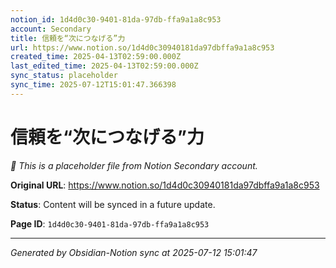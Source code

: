 ```yaml
---
notion_id: 1d4d0c30-9401-81da-97db-ffa9a1a8c953
account: Secondary
title: 信頼を“次につなげる”力
url: https://www.notion.so/1d4d0c30940181da97dbffa9a1a8c953
created_time: 2025-04-13T02:59:00.000Z
last_edited_time: 2025-04-13T02:59:00.000Z
sync_status: placeholder
sync_time: 2025-07-12T15:01:47.366398
---
```


# 信頼を“次につなげる”力

*🔄 This is a placeholder file from Notion Secondary account.*

**Original URL**: https://www.notion.so/1d4d0c30940181da97dbffa9a1a8c953

**Status**: Content will be synced in a future update.

**Page ID**: `1d4d0c30-9401-81da-97db-ffa9a1a8c953`

---

*Generated by Obsidian-Notion sync at 2025-07-12 15:01:47*
